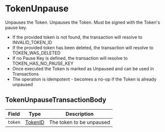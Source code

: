 # TokenUnpause

Unpauses the Token. Unpauses the Token. Must be signed with the Token's pause key.

* If the provided token is not found, the transaction will resolve to INVALID\_TOKEN\_ID
* If the provided token has been deleted, the transaction will resolve to TOKEN\_WAS\_DELETED
* If no Pause Key is defined, the transaction will resolve to TOKEN\_HAS\_NO\_PAUSE\_KEY
* Once executed the Token is marked as Unpaused and can be used in Transactions
* The operation is idempotent - becomes a no-op if the Token is already unpaused

## TokenUnpauseTransactionBody

| Field   | Type                                 | Description              |
| ------- | ------------------------------------ | ------------------------ |
| `token` | [TokenID](../basic-types/tokenid.md) | The token to be unpaused |
